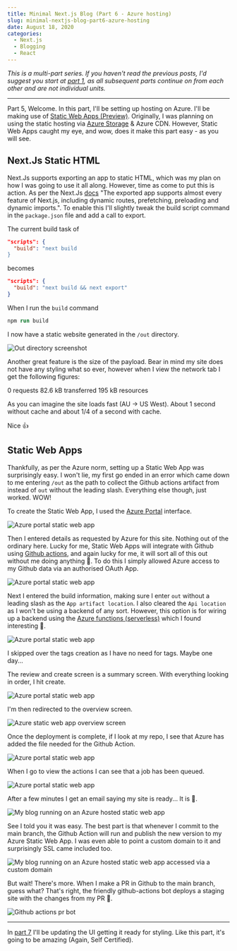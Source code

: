 ```yaml
---
title: Minimal Next.js Blog (Part 6 - Azure hosting)
slug: minimal-nextjs-blog-part6-azure-hosting
date: August 18, 2020
categories:
  - Next.js
  - Blogging
  - React
---
```


*This is a multi-part series. If you haven't read the previous posts, I'd suggest you start at [part 1](/posts/minimal-nextjs-blog-part1-hello-world), as all subsequent parts continue on from each other and are not individual units.*

---

Part 5, Welcome. In this part, I'll be setting up hosting on Azure. I'll be making use of [Static Web Apps (Preview)](https://docs.microsoft.com/en-us/azure/static-web-apps/overview). Originally, I was planning on using the static hosting via [Azure Storage](https://docs.microsoft.com/en-us/azure/storage/blobs/storage-blob-static-website) & Azure CDN. However, Static Web Apps caught my eye, and wow, does it make this part easy - as you will see.

## Next.Js Static HTML

Next.Js supports exporting an app to static HTML, which was my plan on how I was going to use it all along. However, time as come to put this is action. As per the Next.Js [docs](https://nextjs.org/docs/advanced-features/static-html-export) "The exported app supports almost every feature of Next.js, including dynamic routes, prefetching, preloading and dynamic imports.". To enable this I'll slightly tweak the build script command in the `package.json` file and add a call to export. 

The current build task of 

```json
"scripts": {
  "build": "next build
}
```

becomes

```json
"scripts": {
  "build": "next build && next export"
}
```

When I run the `build` command

```ps
npm run build
```

I now have a static website generated in the `/out` directory.

![Out directory screenshot](/minimal-nextjs-blog-part6-azure-hosting/next-js-out.png)

Another great feature is the size of the payload. Bear in mind my site does not have any styling what so ever, however when I view the network tab I get the following figures:

   0 requests
   82.6 kB transferred
   195 kB resources

As you can imagine the site loads fast (AU -> US West). About 1 second without cache and about 1/4 of a second with cache. 

Nice 👍

## Static Web Apps

Thankfully, as per the Azure norm, setting up a Static Web App was surprisingly easy. I won't lie, my first go ended in an error which came down to me entering `/out` as the path to collect the Github actions artifact from instead of `out` without the leading slash. Everything else though, just worked. WOW!

To create the Static Web App, I used the [Azure Portal](https://portal.azure.com/) interface.

![Azure portal static web app](/minimal-nextjs-blog-part6-azure-hosting/azure-create-static-web-apps.png)

Then I entered details as requested by Azure for this site. Nothing out of the ordinary here. Lucky for me, Static Web Apps will integrate with Github using [Github actions](https://github.com/features/actions), and again lucky for me, it will sort all of this out without me doing anything 🤯. To do this I simply allowed Azure access to my Github data via an authorised OAuth App.

![Azure portal static web app](/minimal-nextjs-blog-part6-azure-hosting/azure-create-static-web-apps-2.png)

Next I entered the build information, making sure I enter `out` without a leading slash as the `App artifact location`. I also cleared the `Api location` as I won't be using a backend of any sort. However, this option is for wiring up a backend using the [Azure functions (serverless)](https://azure.microsoft.com/en-au/services/functions) which I found interesting 🤔.

![Azure portal static web app](/minimal-nextjs-blog-part6-azure-hosting/azure-create-static-web-apps-3.png)

I skipped over the tags creation as I have no need for tags. Maybe one day...

The review and create screen is a summary screen. With everything looking in order, I hit create.

![Azure portal static web app](/minimal-nextjs-blog-part6-azure-hosting/azure-create-static-web-apps-4.png)

I'm then redirected to the overview screen.

![Azure static web app overview screen](/minimal-nextjs-blog-part6-azure-hosting/azure-create-static-web-apps-5.png)

Once the deployment is complete, if I look at my repo, I see that Azure has added the file needed for the Github Action.

![Azure portal static web app](/minimal-nextjs-blog-part6-azure-hosting/github-azure-actions.png)

When I go to view the actions I can see that a job has been queued.

![Azure portal static web app](/minimal-nextjs-blog-part6-azure-hosting/github-action-queued.png)

After a few minutes I get an email saying my site is ready... It is 🎉.

![My blog running on an Azure hosted static web app](/minimal-nextjs-blog-part6-azure-hosting/azure-hosted-blog.png)

See I told you it was easy. The best part is that whenever I commit to the main branch, the Github Action will run and publish the new version to my Azure Static Web App. I was even able to point a custom domain to it and surprisingly SSL came included too.

![My blog running on an Azure hosted static web app accessed via a custom domain](/minimal-nextjs-blog-part6-azure-hosting/custom-domain.png)

But wait! There's more. When I make a PR in Github to the main branch, guess what? That's right, the friendly github-actions bot deploys a staging site with the changes from my PR 🤯.

![Github actions pr bot](/minimal-nextjs-blog-part6-azure-hosting/github-actions-pr-bot.png)

---

In [part 7](/posts/minimal-nextjs-blog-part6-react-components) I'll be updating the UI getting it ready for styling. Like this part, it's going to be amazing (Again, Self Certified).
